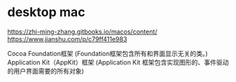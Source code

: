 # desktop mac

https://zhi-ming-zhang.gitbooks.io/macos/content/
https://www.jianshu.com/p/c79ff411e983

Cocoa
    Foundation框架 (Foundation框架包含所有和界面显示无关的类。)
    Application Kit（AppKit）框架 (Application Kit 框架包含实现图形的、事件驱动的用户界面需要的所有对象)
